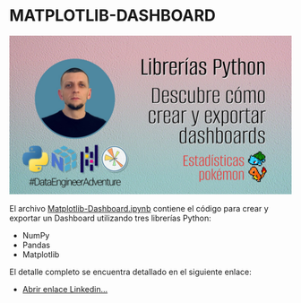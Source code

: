 # MATPLOTLIB-DASHBOARD

![imagen](https://github.com/bernabeudario/MATPLOTLIB-DASHBOARD/blob/main/img-portada.jpg?raw=true)

El archivo [Matplotlib-Dashboard.ipynb](https://github.com/bernabeudario/MATPLOTLIB-DASHBOARD/blob/main/Matplotlib-Dashboard.ipynb) contiene el código para crear y exportar un Dashboard utilizando tres librerías Python:
* NumPy
* Pandas
* Matplotlib

El detalle completo se encuentra detallado en el siguiente enlace:
* [Abrir enlace Linkedin...]()
